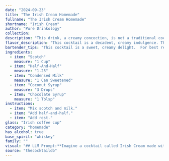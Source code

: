 ```yaml
---
date: "2024-09-23"
title: "The Irish Cream Homemade"
fullname: "The Irish Cream Homemade"
shortname: "Irish Cream"
author: "Pure Drinkology"
collection:
description: "This drink, a creamy concoction, is not a traditional cocktail but rather a modern, indulgent creation.  It draws inspiration from the creamy liqueurs of the early 20th century, but its specific combination of flavors and ingredients is likely a recent invention. "
flavor_description: "This cocktail is a decadent, creamy indulgence. The Scotch provides a smoky, peaty foundation, while the half-and-half adds a smooth richness. Condensed milk contributes sweetness and a velvety texture. Coconut syrup brings a touch of tropical sweetness, while chocolate syrup adds depth and complexity. The flavors harmonize beautifully, creating a luxurious and satisfying experience. "
bartender_tips: "This cocktail is a sweet, creamy delight.  For best results, use quality Scotch and high-quality half-and-half. Chill all ingredients beforehand for a smoother consistency.  Shake vigorously with ice to thoroughly combine all flavors.  Strain into a chilled cocktail glass and garnish with a chocolate curl or a sprinkle of cocoa powder. "
ingredients:
  - item: "Scotch"
    measure: "1 Cup"
  - item: "Half-And-Half"
    measure: "1.25"
  - item: "Condensed Milk"
    measure: "1 Can Sweetened"
  - item: "Coconut Syrup"
    measure: "3 Drops"
  - item: "Chocolate Syrup"
    measure: "1 Tblsp"
instructions:
  - item: "Mix scotch and milk."
  - item: "Add half-and-half."
  - item: "Add rest."
glass: "Irish coffee cup"
category: "homemade"
has_alcohol: true
base_spirit: "whiskey"
family: ""
visual: "## LLM Prompt:**Imagine a cocktail called Irish Cream made with Scotch, Half-And-Half, Condensed Milk, Coconut Syrup, and Chocolate Syrup. Describe its appearance in detail, focusing on the color, texture, and any visual elements.****Consider the following:*** **Color:**  Is it a creamy brown, a deep amber, or something else?* **Texture:** Is it smooth and velvety, slightly thick, or with visible layers?* **Visual Elements:** Are there any swirls or patterns in the drink? Does it have a creamy head or a thin layer of foam? Are there any garnishes used?**Output:**Please describe the Irish Cream cocktail's appearance in a captivating and descriptive manner, making it feel as if the reader can almost taste it. "
source: "thecocktaildb"
---
```


